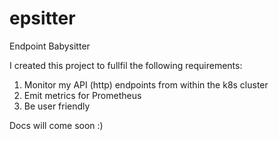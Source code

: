 # epsitter
Endpoint Babysitter

I created this project to fullfil the following requirements:

1. Monitor my API (http) endpoints from within the k8s cluster
2. Emit metrics for Prometheus
3. Be user friendly

Docs will come soon :)

